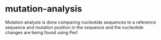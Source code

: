 # mutation-analysis
Mutation analysis is done comparing nucleotide sequences to a reference sequence and mutation position in the sequence and the nucleotide changes are being found using Perl
